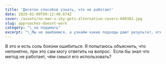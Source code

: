 ```yaml
---
title: 'Десяток способов узнать, что не работает'
date: 2020-01-09T09:12:40.674Z
cover: /assets/no-man-s-sky-gets-alternative-covers-689362.jpg
slug: approaches-doesnt-work
category: "\_на подумать"
excerpt: "\_Мы не ошибаемся, а узнаём какие подходы дают результат, отличный от наших ожиданий"
---
```

В это и есть соль боязни ошибиться. Я попытаюсь объяснить, что непонятно, при это сам могу ответить на вопрос.  Если бы знал что метод не работает, чём смысл его использовать?
